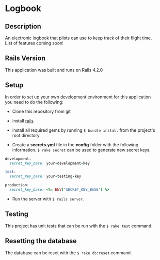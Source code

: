 # Logbook

## Description

An electronic logbook that pilots can use to keep track of their flight time. List of features coming soon!

## Rails Version

This application was built and runs on Rails 4.2.0

## Setup

In order to set up your own development environment for this application you need to do the following:

* Clone this repository from git

* Install [rails](http://rubyonrails.org)

* Install all required gems by running `$ bundle install` from the project's root directory

* Create a **secrets.yml** file in the **config** folder with the following information. `$ rake secret` can be used to generate new secret keys.

```ruby
development:
  secret_key_base: your-development-key

test:
  secret_key_base: your-testing-key

production:
  secret_key_base: <%= ENV["SECRET_KEY_BASE"] %>
```

* Run the server with `$ rails server`.

## Testing

This project has unit tests that can be run with the `$ rake test` command.

## Resetting the database

The database can be reset with the `$ rake db:reset` command.
